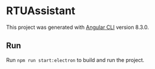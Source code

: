 # RTUAssistant

This project was generated with [Angular CLI](https://github.com/angular/angular-cli) version 8.3.0.

## Run

Run `npm run start:electron` to build and run the project.

